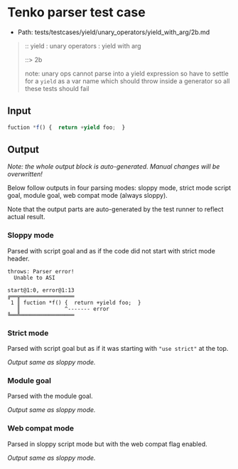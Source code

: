 # Tenko parser test case

- Path: tests/testcases/yield/unary_operators/yield_with_arg/2b.md

> :: yield : unary operators : yield with arg
>
> ::> 2b
>
> note: unary ops cannot parse into a yield expression so have to settle for a `yield` as a var name which should throw inside a generator so all these tests should fail


## Input


`````js
fuction *f() {  return +yield foo;  }
`````

## Output

_Note: the whole output block is auto-generated. Manual changes will be overwritten!_

Below follow outputs in four parsing modes: sloppy mode, strict mode script goal, module goal, web compat mode (always sloppy).

Note that the output parts are auto-generated by the test runner to reflect actual result.

### Sloppy mode

Parsed with script goal and as if the code did not start with strict mode header.

`````
throws: Parser error!
  Unable to ASI

start@1:0, error@1:13
╔══╦═════════════════
 1 ║ fuction *f() {  return +yield foo;  }
   ║              ^------- error
╚══╩═════════════════

`````

### Strict mode

Parsed with script goal but as if it was starting with `"use strict"` at the top.

_Output same as sloppy mode._

### Module goal

Parsed with the module goal.

_Output same as sloppy mode._

### Web compat mode

Parsed in sloppy script mode but with the web compat flag enabled.

_Output same as sloppy mode._
